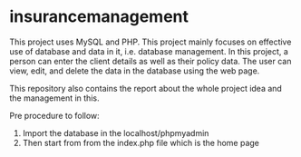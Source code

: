 # insurancemanagement
This project uses MySQL and PHP. This project mainly focuses on effective use of database and data in it, i.e. database management.  In this project, a person can enter the client details as well as their policy data. The user can view, edit, and delete the data in the database using the web page.

This repository also contains the report about the whole project idea and the management in this. 

Pre procedure to follow:
1. Import the database in the localhost/phpmyadmin
2. Then start from from the index.php file which is the home page
